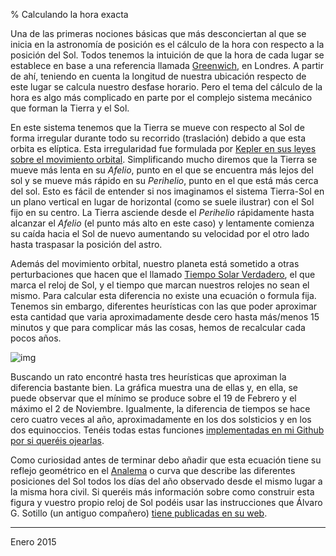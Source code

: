 % Calculando la hora exacta

Una de las primeras nociones básicas que más desconciertan al que se inicia en
la astronomía de posición es el cálculo de la hora con respecto a la posición
del Sol. Todos tenemos la intuición de que la hora de cada lugar se establece en
base a una referencia llamada [Greenwich](http://es.wikipedia.org/wiki/Meridiano_de_Greenwich), en Londres. A partir de ahí, teniendo
en cuenta la longitud de nuestra ubicación respecto de este lugar se calcula
nuestro desfase horario. Pero el tema del cálculo de la hora es algo más
complicado en parte por el complejo sistema mecánico que forman la Tierra y el
Sol.

En este sistema tenemos que la Tierra se mueve con respecto al Sol de forma
irregular durante todo su recorrido (traslación) debido a que esta orbita es
elíptica. Esta irregularidad fue formulada por [Kepler en sus leyes sobre el
movimiento orbital](http://es.wikipedia.org/wiki/Leyes_de_Kepler). Simplificando mucho diremos que la Tierra se mueve más lenta
en su *Afelio*, punto en el que se encuentra más lejos del sol y se mueve más
rápido en su *Perihelio*, punto en el que está más cerca del sol. Esto es fácil
de entender si nos imaginamos el sistema Tierra-Sol en un plano vertical en
lugar de horizontal (como se suele ilustrar) con el Sol fijo en su centro.  La
Tierra asciende desde el *Perihelio* rápidamente hasta alcanzar el *Afelio* (el
punto más alto en este caso) y lentamente comienza su caída hacia el Sol de
nuevo aumentando su velocidad por el otro lado hasta traspasar la posición del
astro. 

Además del movimiento orbital, nuestro planeta está sometido a otras
perturbaciones que hacen que el llamado [Tiempo Solar Verdadero](http://es.wikipedia.org/wiki/Tiempo_solar_verdadero), el que marca el
reloj de Sol, y el tiempo que marcan nuestros relojes no sean el mismo. Para
calcular esta diferencia no existe una ecuación o formula fija. Tenemos sin
embargo, diferentes heurísticas con las que poder aproximar esta cantidad que
varia aproximadamente desde cero hasta más/menos 15 minutos y que para complicar
más las cosas, hemos de recalcular cada pocos años.

![img](../res/ecuacion-tiempo.jpg)

Buscando un rato encontré hasta tres heurísticas que aproximan la diferencia
bastante bien. La gráfica muestra una de ellas y, en ella, se puede observar
que el mínimo se produce sobre el 19 de Febrero y el máximo el 2 de
Noviembre. Igualmente, la diferencia de tiempos se hace cero cuatro veces al
año, aproximadamente en los dos solsticios y en los dos equinoccios. Tenéis
todas estas funciones [implementadas en mi Github por si queréis ojearlas](https://github.com/sdemingo/astro/blob/master/tiempo.py).

Como curiosidad antes de terminar debo añadir que esta ecuación tiene su reflejo
geométrico en el [Analema](http://es.wikipedia.org/wiki/Analema) o curva que describe las diferentes posiciones del Sol
todos los días del año observado desde el mismo lugar a la misma hora civil. Si
queréis más información sobre como construir esta figura y vuestro propio reloj
de Sol podéis usar las instrucciones que Álvaro G. Sotillo (un antiguo
compañero) [tiene publicadas en su web](https://sites.google.com/site/alvarogonzalezsotillo/home/blog/controlando-el-universo-mi-propio-reloj-de-sol).

---

Enero 2015